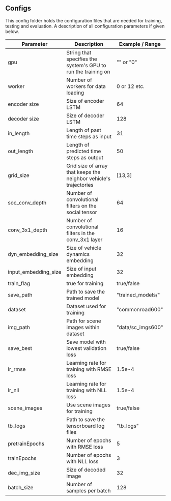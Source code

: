 ## Configs
This config folder holds the configuration files that are needed for training, testing and evaluation.
A description of all configuration parameters if given below.

| Parameter | Description | Example / Range|
|---|---|---|
|gpu |String that specifies the system's GPU to run the training on| "" or "0" |
|worker | Number of workers for data loading | 0 or 12 etc.|
|encoder size | Size of encoder LSTM| 64 |
|decoder size | Size of decoder LSTM| 128 |
|in_length | Length of past time steps as input | 31 |
|out_length | Length of predicted time steps as output | 50|
|grid_size | Grid size of array that keeps the neighbor vehicle's trajectories| [13,3] |
|soc_conv_depth| Number of convolutional filters on the social tensor | 64 |
|conv_3x1_depth| Number of convolutional filters in the conv_3x1 layer | 16 |
|dyn_embedding_size| Size of vehicle dynamics embedding | 32 |
|input_embedding_size| Size of input embedding | 32|
|train_flag | true for training | true/false|
|save_path | Path to save the trained model | "trained_models/"|
|dataset | Dataset used for training | "commonroad600" |
|img_path| Path for scene images within dataset | "data/sc_imgs600"|
|save_best | Save model with lowest validation loss | true/false|
|lr_rmse | Learning rate for training with RMSE loss | 1.5e-4 |
|lr_nll| Learning rate for training with NLL loss | 1.5e-4|
|scene_images | Use scene images for training | true/false |
|tb_logs | Path to save the tensorboard log files | "tb_logs" |
|pretrainEpochs | Number of epochs with RMSE loss | 5 |
|trainEpochs | Number of epochs with NLL loss | 3 |
|dec_img_size| Size of decoded image | 32 |
|batch_size | Number of samples per batch | 128 |
